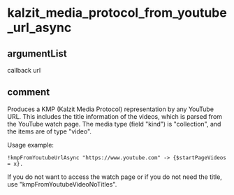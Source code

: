 # kalzit_media_protocol_from_youtube_url_async
## argumentList
callback
url
## comment

Produces a KMP (Kalzit Media Protocol) representation by any YouTube URL.
This includes the title information of the videos, which is parsed from the YouTube watch page.
The media type (field "kind") is "collection", and the items are of type "video".

Usage example:
```kalzit
!kmpFromYoutubeUrlAsync "https://www.youtube.com" -> {$startPageVideos = x}.
```

If you do not want to access the watch page or if you do not need the title, use "kmpFromYoutubeVideoNoTitles".
